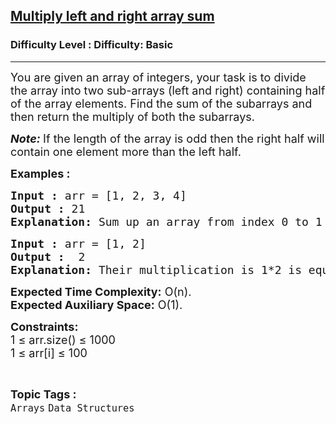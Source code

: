<h2><a href="https://www.geeksforgeeks.org/problems/multiply-left-and-right-array-sum1555/1?page=2&category=Arrays&difficulty=Basic&sortBy=submissions">Multiply left and right array sum</a></h2><h3>Difficulty Level : Difficulty: Basic</h3><hr><div class="problems_problem_content__Xm_eO"><p><span style="font-size: 18px;">You are given an array of integers, your task is to divide the array into two sub-arrays (left and right) containing half of the array elements. Find the sum of the subarrays and then return the multiply of both the subarrays.</span></p>
<p><span style="font-size: 18px;"><strong><em>Note:</em> </strong>If the length of the array is odd then the right&nbsp;half will contain one element more than the left half.</span></p>
<p><span style="font-size: 18px;"><strong>Examples :</strong></span></p>
<pre><span style="font-size: 18px;"><strong>Input :</strong> arr = [1, 2, 3, 4]
<strong>Output :</strong> 21
<strong>Explanation: </strong>Sum up an array from index 0 to 1 = 3, Sum up an array from index 2 to 3 = 7. Their multiplication is <strong>21</strong>.
</span></pre>
<pre><span style="font-size: 18px;"><strong>Input :</strong> arr = [1, 2] <strong>
Output :</strong>  2 </span><br><span style="font-size: 18px;"><strong>Explanation: </strong>Their multiplication is 1*2 is equal to <strong>2</strong>.</span></pre>
<p><span style="font-size: 18px;"><strong>Expected Time Complexity:</strong> O(n).<br><strong>Expected Auxiliary Space:</strong>&nbsp;O(1).<br></span></p>
<p><span style="font-size: 18px;"><strong>Constraints:</strong><br>1 ≤ arr.size() ≤ 1000<br>1 ≤ arr[i] ≤ 100</span></p></div><br><p><span style=font-size:18px><strong>Topic Tags : </strong><br><code>Arrays</code>&nbsp;<code>Data Structures</code>&nbsp;